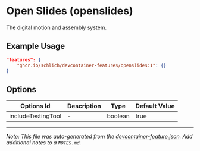 
# Open Slides (openslides)

The digital motion and assembly system.

## Example Usage

```json
"features": {
    "ghcr.io/schlich/devcontainer-features/openslides:1": {}
}
```

## Options

| Options Id | Description | Type | Default Value |
|-----|-----|-----|-----|
| includeTestingTool | - | boolean | true |



---

_Note: This file was auto-generated from the [devcontainer-feature.json](https://github.com/schlich/devcontainer-features/blob/main/src/openslides/devcontainer-feature.json).  Add additional notes to a `NOTES.md`._
